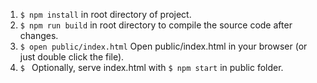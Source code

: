 1. `$ npm install` in root directory of project.
2. `$ npm run build` in root directory to compile the source code after changes.
3. `$ open public/index.html` Open public/index.html in your browser (or just double click the file).
4. `$ ` Optionally, serve index.html with `$ npm start` in public folder.